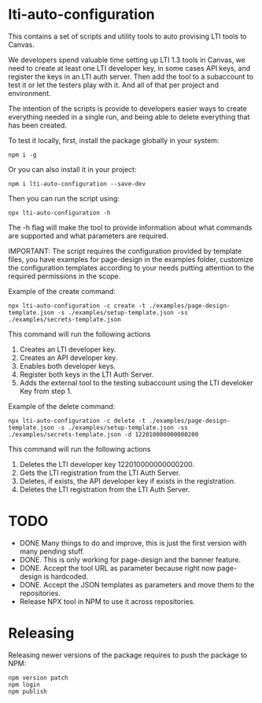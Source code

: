 # lti-auto-configuration
This contains a set of scripts and utility tools to auto provising LTI tools to Canvas.

We developers spend valuable time setting up LTI 1.3 tools in Canvas, we need to create at least one LTI developer key, in some cases API keys, and register the keys in an LTI auth server. Then add the tool to a subaccount to test it or let the testers play with it. And all of that per project and environment.

The intention of the scripts is provide to developers easier ways to create everything needed in a single run, and being able to delete everything that has been created.

To test it locally, first, install the package globally in your system:

```
npm i -g
```

Or you can also install it in your project:

```
npm i lti-auto-configuration --save-dev
```

Then you can run the script using:
```
npx lti-auto-configuration -h
```

The -h flag will make the tool to provide information about what commands are supported and what parameters are required.

IMPORTANT: The script requires the configuration provided by template files, you have examples for page-design in the examples folder, customize the configuration templates according to your needs putting attention to the required permissions in the scope.

Example of the create command:
```
npx lti-auto-configuration -c create -t ./examples/page-design-template.json -s ./examples/setup-template.json -ss ./examples/secrets-template.json
```
This command will run the following actions
 1. Creates an LTI developer key.
 2. Creates an API developer key.
 3. Enables both developer keys.
 4. Register both keys in the LTI Auth Server.
 5. Adds the external tool to the testing subaccount using the LTI develoker Key from step 1.

Example of the delete command:
```
npx lti-auto-configuration -c delete -t ./examples/page-design-template.json -s ./examples/setup-template.json -ss ./examples/secrets-template.json -d 122010000000000200
```
This command will run the following actions
 1. Deletes the LTI developer key 122010000000000200.
 2. Gets the LTI registration from the LTI Auth Server.
 3. Deletes, if exists, the API developer key if exists in the registration.
 4. Deletes the LTI registration from the LTI Auth Server.

# TODO
 - DONE Many things to do and improve, this is just the first version with many pending stuff.
 - DONE. This is only working for page-design and the banner feature.
 - DONE. Accept the tool URL as parameter because right now page-design is hardcoded.
 - DONE. Accept the JSON templates as parameters and move them to the repositories.
 - Release NPX tool in NPM to use it across repositories.

# Releasing

Releasing newer versions of the package requires to push the package to NPM:

```
npm version patch
npm login
npm publish
```
